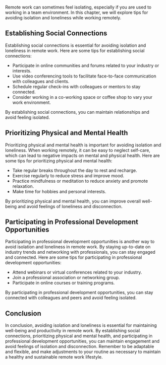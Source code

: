 
Remote work can sometimes feel isolating, especially if you are used to working in a team environment. In this chapter, we will explore tips for avoiding isolation and loneliness while working remotely.

Establishing Social Connections
-------------------------------

Establishing social connections is essential for avoiding isolation and loneliness in remote work. Here are some tips for establishing social connections:

* Participate in online communities and forums related to your industry or interests.
* Use video conferencing tools to facilitate face-to-face communication with colleagues and clients.
* Schedule regular check-ins with colleagues or mentors to stay connected.
* Consider working in a co-working space or coffee shop to vary your work environment.

By establishing social connections, you can maintain relationships and avoid feeling isolated.

Prioritizing Physical and Mental Health
---------------------------------------

Prioritizing physical and mental health is important for avoiding isolation and loneliness. When working remotely, it can be easy to neglect self-care, which can lead to negative impacts on mental and physical health. Here are some tips for prioritizing physical and mental health:

* Take regular breaks throughout the day to rest and recharge.
* Exercise regularly to reduce stress and improve mood.
* Practice mindfulness or meditation to reduce anxiety and promote relaxation.
* Make time for hobbies and personal interests.

By prioritizing physical and mental health, you can improve overall well-being and avoid feelings of loneliness and disconnection.

Participating in Professional Development Opportunities
-------------------------------------------------------

Participating in professional development opportunities is another way to avoid isolation and loneliness in remote work. By staying up-to-date on industry trends and networking with professionals, you can stay engaged and connected. Here are some tips for participating in professional development opportunities:

* Attend webinars or virtual conferences related to your industry.
* Join a professional association or networking group.
* Participate in online courses or training programs.

By participating in professional development opportunities, you can stay connected with colleagues and peers and avoid feeling isolated.

Conclusion
----------

In conclusion, avoiding isolation and loneliness is essential for maintaining well-being and productivity in remote work. By establishing social connections, prioritizing physical and mental health, and participating in professional development opportunities, you can maintain engagement and avoid feelings of isolation and disconnection. Remember to be adaptable and flexible, and make adjustments to your routine as necessary to maintain a healthy and sustainable remote work lifestyle.
